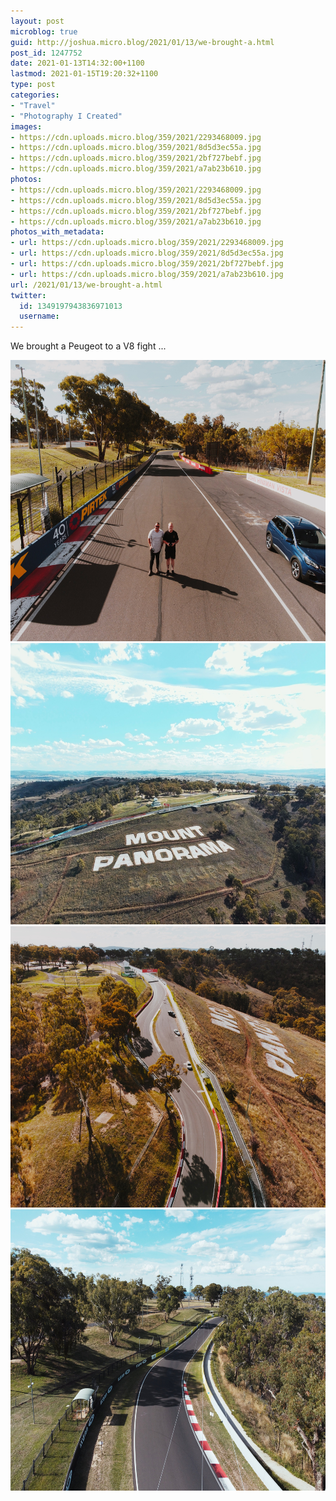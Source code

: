 ```yaml
---
layout: post
microblog: true
guid: http://joshua.micro.blog/2021/01/13/we-brought-a.html
post_id: 1247752
date: 2021-01-13T14:32:00+1100
lastmod: 2021-01-15T19:20:32+1100
type: post
categories:
- "Travel"
- "Photography I Created"
images:
- https://cdn.uploads.micro.blog/359/2021/2293468009.jpg
- https://cdn.uploads.micro.blog/359/2021/8d5d3ec55a.jpg
- https://cdn.uploads.micro.blog/359/2021/2bf727bebf.jpg
- https://cdn.uploads.micro.blog/359/2021/a7ab23b610.jpg
photos:
- https://cdn.uploads.micro.blog/359/2021/2293468009.jpg
- https://cdn.uploads.micro.blog/359/2021/8d5d3ec55a.jpg
- https://cdn.uploads.micro.blog/359/2021/2bf727bebf.jpg
- https://cdn.uploads.micro.blog/359/2021/a7ab23b610.jpg
photos_with_metadata:
- url: https://cdn.uploads.micro.blog/359/2021/2293468009.jpg
- url: https://cdn.uploads.micro.blog/359/2021/8d5d3ec55a.jpg
- url: https://cdn.uploads.micro.blog/359/2021/2bf727bebf.jpg
- url: https://cdn.uploads.micro.blog/359/2021/a7ab23b610.jpg
url: /2021/01/13/we-brought-a.html
twitter:
  id: 1349197943836971013
  username: 
---
```

We brought a Peugeot to a V8 fight ...

<img src="uploads/2021/2293468009.jpg" width="600" height="450" alt="" /><img src="uploads/2021/8d5d3ec55a.jpg" width="600" height="450" alt="" /><img src="uploads/2021/2bf727bebf.jpg" width="600" height="450" alt="" /><img src="uploads/2021/a7ab23b610.jpg" width="600" height="450" alt="" />
